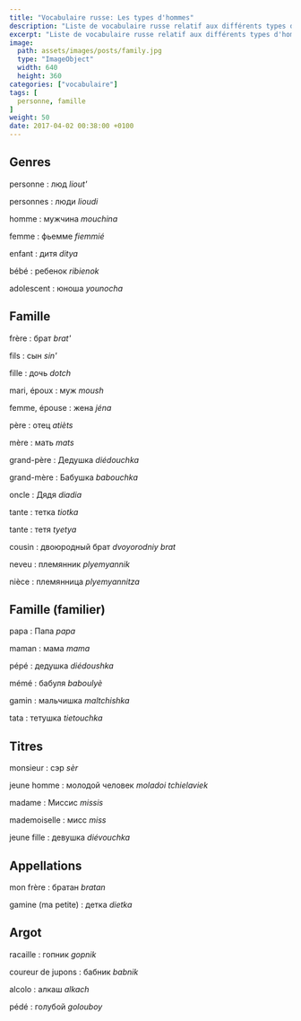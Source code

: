 ```yaml
---
title: "Vocabulaire russe: Les types d'hommes"
description: "Liste de vocabulaire russe relatif aux différents types d'homme et à la famille."
excerpt: "Liste de vocabulaire russe relatif aux différents types d'homme et à la famille."
image:
  path: assets/images/posts/family.jpg
  type: "ImageObject"
  width: 640
  height: 360
categories: ["vocabulaire"]
tags: [
  personne, famille
]
weight: 50
date: 2017-04-02 00:38:00 +0100
---
```


## Genres

personne
: люд
*liout'*

personnes
: люди
*lioudi*

homme
: мужчина
*mouchina*

femme
: фьемме
*fiemmié*

enfant
: дитя
*ditya*

bébé
: ребенок
*ribienok*

adolescent
: юноша
*younocha*


## Famille

frère
: брат
*brat'*

fils
: сын
*sin'*

fille
: дочь
*dotch*

mari, époux
: муж
*moush*

femme, épouse
: жена
*jéna*

père
: отец
*atièts*

mère
: мать
*mats*

grand-père
: Дедушка
*diédouchka*

grand-mère
: Бабушка
*babouchka*

oncle
: Дядя
*diadia*

tante
: тетка
*tiotka*

tante
: тетя
*tyetya*

cousin
: двоюродный брат
*dvoyorodniy brat*

neveu
: племянник
*plyemyannik*

nièce
: племянница
*plyemyannitza*


## Famille (familier)

papa
: Папа
*papa*

maman
: мама
*mama*

pépé
: дедушка
*diédoushka*

mémé
: бабуля
*baboulyè*

gamin
: мальчишка
*maltchishka*

tata
: тетушка
*tietouchka*


## Titres

monsieur
: сэр
*sèr*


jeune homme
: молодой человек
*moladoi tchielaviek*

madame
: Миссис
*missis*

mademoiselle
: мисс
*miss*

jeune fille
: девушка
*diévouchka*


## Appellations


mon frère
: братан
*bratan*

gamine (ma petite)
: детка
*dietka*


## Argot

racaille
: гопник
*gopnik*

coureur de jupons
: бабник
*babnik*

alcolo
: алкаш
*аlkach*

pédé
: голубой
*golouboy*
